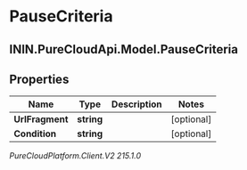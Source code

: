 # PauseCriteria

## ININ.PureCloudApi.Model.PauseCriteria

## Properties

|Name | Type | Description | Notes|
|------------ | ------------- | ------------- | -------------|
| **UrlFragment** | **string** |  | [optional] |
| **Condition** | **string** |  | [optional] |



_PureCloudPlatform.Client.V2 215.1.0_

